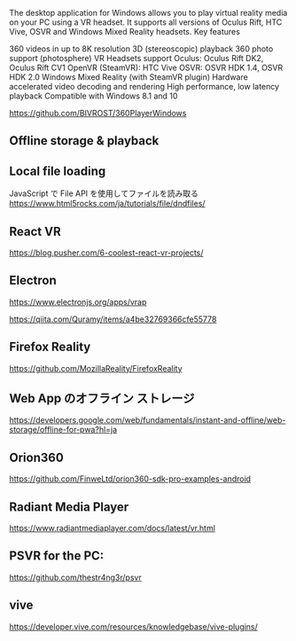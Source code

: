  The desktop application for Windows allows you to play virtual reality media on your PC using a VR headset. It supports all versions of Oculus Rift, HTC Vive, OSVR and Windows Mixed Reality headsets.
 Key features

360 videos in up to 8K resolution
3D (stereoscopic) playback
360 photo support (photosphere)
VR Headsets support
Oculus: Oculus Rift DK2, Oculus Rift CV1
OpenVR (SteamVR): HTC Vive
OSVR: OSVR HDK 1.4, OSVR HDK 2.0
Windows Mixed Reality (with SteamVR plugin)
Hardware accelerated video decoding and rendering
High performance, low latency playback
Compatible with Windows 8.1 and 10

https://github.com/BIVROST/360PlayerWindows

## Offline storage & playback

## Local file loading
JavaScript で File API を使用してファイルを読み取る
https://www.html5rocks.com/ja/tutorials/file/dndfiles/

## React VR
https://blog.pusher.com/6-coolest-react-vr-projects/

## Electron
https://www.electronjs.org/apps/vrap

https://qiita.com/Quramy/items/a4be32769366cfe55778

## Firefox Reality
https://github.com/MozillaReality/FirefoxReality

## Web App のオフライン ストレージ
https://developers.google.com/web/fundamentals/instant-and-offline/web-storage/offline-for-pwa?hl=ja

## Orion360
https://github.com/FinweLtd/orion360-sdk-pro-examples-android

## Radiant Media Player
https://www.radiantmediaplayer.com/docs/latest/vr.html

## PSVR for the PC:
https://github.com/thestr4ng3r/psvr

## vive
https://developer.vive.com/resources/knowledgebase/vive-plugins/
